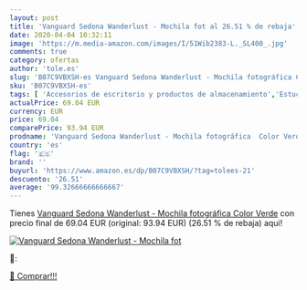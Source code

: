 ```yaml
---
layout: post
title: 'Vanguard Sedona Wanderlust - Mochila fot al 26.51 % de rebaja'
date: 2020-04-04 10:32:11
image: 'https://m.media-amazon.com/images/I/51Wib2383-L._SL400_.jpg'
comments: true
category: ofertas
author: 'tole.es'
slug: 'B07C9VBXSH-es Vanguard Sedona Wanderlust - Mochila fotográfica Color Verde'
sku: 'B07C9VBXSH-es'
tags: [ 'Accesorios de escritorio y productos de almacenamiento','Estuches escolares','Herramientas de mano para jardinería','Jardinería','Jardín','Material de oficina','Materiales, organizadores y dispensadores de escritorio','Oficina y papelería','Tijeras de podar para jardinería','mochila', ]
actualPrice: 69.04 EUR
currency: EUR
price: 69.04
comparePrice: 93.94 EUR
prodname: 'Vanguard Sedona Wanderlust - Mochila fotográfica  Color Verde'
country: 'es'
flag: '🇪🇸'
brand: ''
buyurl: 'https://www.amazon.es/dp/B07C9VBXSH/?tag=tolees-21'
descuento: '26.51'
average: '99.32666666666667'
---
```


Tienes [Vanguard Sedona Wanderlust - Mochila fotográfica  Color Verde](https://www.amazon.es/dp/B07C9VBXSH/?tag=tolees-21) con precio final de  69.04 EUR (original: 93.94 EUR) (26.51 %  de rebaja) aqui!

[![Vanguard Sedona Wanderlust - Mochila fot](https://m.media-amazon.com/images/I/51Wib2383-L._SL400_.jpg)](https://www.amazon.es/dp/B07C9VBXSH/?tag=tolees-21)

🔎:


[🛒 Comprar!!!](https://www.amazon.es/dp/B07C9VBXSH/?tag=tolees-21)
